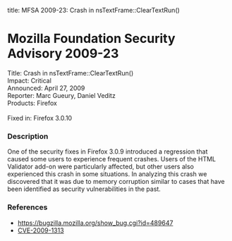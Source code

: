 title: MFSA 2009-23: Crash in nsTextFrame::ClearTextRun()

<h1>Mozilla Foundation Security Advisory 2009-23</h1>

<p>
<span class="label">Title:</span>      Crash in nsTextFrame::ClearTextRun()<br/>
<span class="label">Impact:</span>     Critical<br/>
<span class="label">Announced:</span>  April 27, 2009<br/>
<span class="label">Reporter:</span>   Marc Gueury, Daniel Veditz<br/>
<span class="label">Products:</span>   Firefox<br/>
<br/>
<span class="label">Fixed in:</span>   Firefox 3.0.10<br/>
</p>


<h3>Description</h3>

<p>One of the security fixes in Firefox 3.0.9 introduced a
regression that caused some users to experience frequent crashes.
Users of the HTML Validator add-on were particularly affected, but
other users also experienced this crash in some situations.
In analyzing this crash we discovered that it was due to memory
corruption similar to cases that have been identified as security
vulnerabilities in the past.
</p>

<h3>References</h3>

<ul>
  <li><a href="https://bugzilla.mozilla.org/show_bug.cgi?id=489647">https://bugzilla.mozilla.org/show_bug.cgi?id=489647</a></li>
  <li><a class="ex-ref" href="http://cve.mitre.org/cgi-bin/cvename.cgi?name=CVE-2009-1313">CVE-2009-1313</a></li>
</ul>



